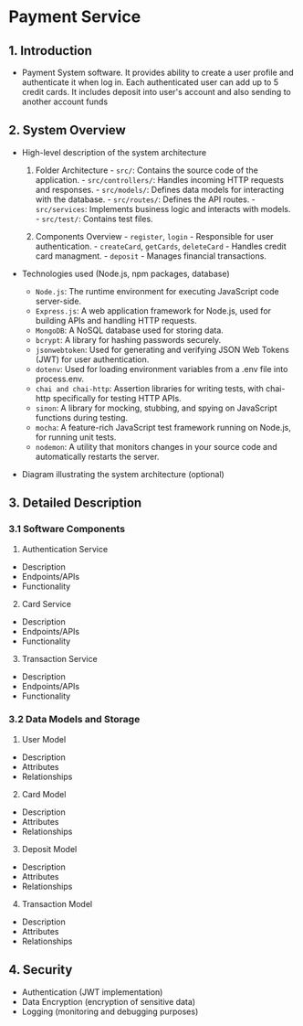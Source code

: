 # Payment Service

## 1. Introduction
- Payment System software. It provides ability to create a user profile and authenticate it when log in.
  Each authenticated user can add up to 5 credit cards. It includes deposit into user's account and also sending
  to another account funds
  
## 2. System Overview
- High-level description of the system architecture
    1. Folder Architecture
      - `src/`: Contains the source code of the application.
      - `src/controllers/`: Handles incoming HTTP requests and responses.
      - `src/models/`: Defines data models for interacting with the database.
      - `src/routes/`: Defines the API routes.
      - `src/services`: Implements business logic and interacts with models.
      - `src/test/`: Contains test files.

    2. Components Overview
      - `register`, `login` - Responsible for user authentication.
      - `createCard`, `getCards`, `deleteCard` - Handles credit card managment. 
      - `deposit` - Manages financial transactions.
  
- Technologies used (Node.js, npm packages, database)
   - `Node.js`: The runtime environment for executing JavaScript code server-side.
   - `Express.js`: A web application framework for Node.js, used for building APIs and handling HTTP requests.
   - `MongoDB`: A NoSQL database used for storing data.
   - `bcrypt`: A library for hashing passwords securely.
   - `jsonwebtoken`: Used for generating and verifying JSON Web Tokens (JWT) for user authentication.
   - `dotenv`: Used for loading environment variables from a .env file into process.env.
   - `chai and chai-http`: Assertion libraries for writing tests, with chai-http specifically for testing HTTP APIs.
   - `sinon`: A library for mocking, stubbing, and spying on JavaScript functions during testing.
   - `mocha`: A feature-rich JavaScript test framework running on Node.js, for running unit tests.
   - `nodemon`: A utility that monitors changes in your source code and automatically restarts the server.

- Diagram illustrating the system architecture (optional)

## 3. Detailed Description

### 3.1 Software Components
  1. Authentication Service
   - Description
   - Endpoints/APIs
   - Functionality
  
  2. Card Service
   - Description
   - Endpoints/APIs
   - Functionality

  3. Transaction Service
   - Description
   - Endpoints/APIs
   - Functionality

### 3.2 Data Models and Storage
  1. User Model
   - Description
   - Attributes
   - Relationships

  2. Card Model
   - Description
   - Attributes
   - Relationships
  
  3. Deposit Model
   - Description
   - Attributes
   - Relationships

  4. Transaction Model
   - Description
   - Attributes
   - Relationships

## 4. Security
  - Authentication (JWT implementation)
  - Data Encryption (encryption of sensitive data)
  - Logging (monitoring and debugging purposes)